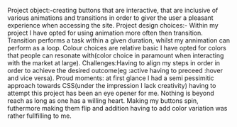 Project object:-creating buttons that are interactive, that are inclusive of various animations and transitions in order to giver the user a pleasant experience when accessing the site.
Project design choices:- Within my project I have opted for using animation more often then transition. Transition performs a task within a given duration, whilst my annimation can perform as a loop. Colour choices are relative basic I have opted for colors that people can resonate with(color choice in paramount when interacting with the market at large).
Challenges:Having to align my steps in order in order to achieve the desired outcome(eg :active having to preceed :hover and vice versa).
Proud moments: at first glance I had a semi pessimitic approach towards CSS(under the impression I lack creativity) having to attempt this project has been an eye opener for me. Nothing is beyond reach as long as one has a willing heart. Making my buttons spin, futhermore making them flip and addition having to add color  variation was rather fullfilling to me.